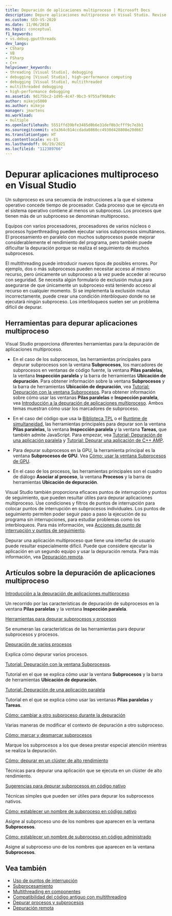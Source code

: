 ```yaml
---
title: Depuración de aplicaciones multiproceso | Microsoft Docs
description: Depure aplicaciones multiproceso en Visual Studio. Revise las herramientas y otros artículos sobre la depuración de aplicaciones multiproceso.
ms.custom: SEO-VS-2020
ms.date: 11/06/2018
ms.topic: conceptual
f1_keywords:
- vs.debug.gputthreads
dev_langs:
- CSharp
- VB
- FSharp
- C++
helpviewer_keywords:
- threading [Visual Studio], debugging
- debugging [Visual Studio], high-performance computing
- debugging [Visual Studio], multithreaded
- multithreaded debugging
- high-performance debugging
ms.assetid: 9d175bc2-1d95-4c47-9bc3-9755af968a9c
author: mikejo5000
ms.author: mikejo
manager: jmartens
ms.workload:
- multiple
ms.openlocfilehash: 5551ffd39bfe3485d0b6e31def0b3cfff9c7e3b1
ms.sourcegitcommit: e3a364c014ccdada0860cc4930d428808e20d667
ms.translationtype: HT
ms.contentlocale: es-ES
ms.lasthandoff: 06/19/2021
ms.locfileid: "112389766"
---
```

# <a name="debug-multithreaded-applications-in-visual-studio"></a>Depurar aplicaciones multiproceso en Visual Studio
Un subproceso es una secuencia de instrucciones a la que el sistema operativo concede tiempo de procesador. Cada proceso que se ejecuta en el sistema operativo contiene al menos un subproceso. Los procesos que tienen más de un subproceso se denominan multiproceso.

Equipos con varios procesadores, procesadores de varios núcleos o procesos hyperthreading pueden ejecutar varios subprocesos simultáneos. El procesamiento en paralelo con muchos subprocesos puede mejorar considerablemente el rendimiento del programa, pero también puede dificultar la depuración porque se realiza el seguimiento de muchos subprocesos.

El multithreading puede introducir nuevos tipos de posibles errores. Por ejemplo, dos o más subprocesos pueden necesitar acceso al mismo recurso, pero únicamente un subproceso a la vez puede acceder al recurso con seguridad. Se necesita algún formulario de exclusión mutua para asegurarse de que únicamente un subproceso está teniendo acceso al recurso en cualquier momento. Si se implementa la exclusión mutua incorrectamente, puede crear una condición *interbloqueo* donde no se ejecutará ningún subproceso. Los interbloqueos suelen ser un problema difícil de depurar.

## <a name="tools-for-debugging-multithreaded-apps"></a>Herramientas para depurar aplicaciones multiproceso

Visual Studio proporciona diferentes herramientas para la depuración de aplicaciones multiproceso.

- En el caso de los subprocesos, las herramientas principales para depurar subprocesos son la ventana **Subprocesos**, los marcadores de subprocesos en ventanas de código fuente, la ventana **Pilas paralelas**, la ventana **Inspección paralela** y la barra de herramientas **Ubicación de depuración**. Para obtener información sobre la ventana **Subprocesos** y la barra de herramientas **Ubicación de depuración**, vea [Tutorial: Depuración con la ventana Subprocesos](../debugger/how-to-use-the-threads-window.md). Para obtener información sobre cómo usar las ventanas **Pilas paralelas** e **Inspección paralela**, vea [Introducción a la depuración de aplicaciones multiproceso](../debugger/get-started-debugging-multithreaded-apps.md). Ambos temas muestran cómo usar los marcadores de subproceso.

- En el caso del código que usa la [Biblioteca TPL](/dotnet/standard/parallel-programming/task-parallel-library-tpl) o el [Runtime de simultaneidad](/cpp/parallel/concrt/concurrency-runtime/), las herramientas principales para depurar son la ventana **Pilas paralelas**, la ventana **Inspección paralela** y la ventana **Tareas**, que también admite JavaScript. Para empezar, vea [Tutorial: Depuración de una aplicación paralela](../debugger/walkthrough-debugging-a-parallel-application.md) y [Tutorial: Depurar una aplicación de C++ AMP](/cpp/parallel/amp/walkthrough-debugging-a-cpp-amp-application).

- Para depurar subprocesos en la GPU, la herramienta principal es la ventana **Subprocesos de GPU**. Vea [Cómo: usar la ventana Subprocesos de GPU](../debugger/how-to-use-the-gpu-threads-window.md).

- En el caso de los procesos, las herramientas principales son el cuadro de diálogo **Asociar al proceso**, la ventana **Procesos** y la barra de herramientas **Ubicación de depuración**.

Visual Studio también proporciona eficaces puntos de interrupción y puntos de seguimiento, que pueden resultar útiles para depurar aplicaciones multiproceso. Use condiciones y filtros de puntos de interrupción para colocar puntos de interrupción en subprocesos individuales. Los puntos de seguimiento permiten poder seguir paso a paso la ejecución de su programa sin interrupciones, para estudiar problemas como los interbloqueos. Para más información, vea [Acciones de punto de interrupción y puntos de seguimiento](../debugger/using-breakpoints.md#BKMK_Print_to_the_Output_window_with_tracepoints).

Depurar una aplicación multiproceso que tiene una interfaz de usuario puede resultar especialmente difícil. Puede que considere ejecutar la aplicación en un segundo equipo y usar la depuración remota. Para más información, vea [Depuración remota](../debugger/remote-debugging.md).

## <a name="articles-about-debugging-multithreaded-apps"></a>Artículos sobre la depuración de aplicaciones multiproceso

 [Introducción a la depuración de aplicaciones multiproceso](../debugger/get-started-debugging-multithreaded-apps.md)

Un recorrido por las características de depuración de subprocesos en la ventana **Pilas paralelas** y la ventana **Inspección paralela**.

 [Herramientas para depurar subprocesos y procesos](../debugger/debug-threads-and-processes.md)

Se enumeran las características de las herramientas para depurar subprocesos y procesos.

 [Depuración de varios procesos](../debugger/debug-multiple-processes.md)

Explica cómo depurar varios procesos.

 [Tutorial: Depuración con la ventana Subprocesos](../debugger/how-to-use-the-threads-window.md).

Tutorial en el que se explica cómo usar la ventana **Subprocesos** y la barra de herramientas **Ubicación de depuración**.

 [Tutorial: Depuración de una aplicación paralela](../debugger/walkthrough-debugging-a-parallel-application.md)

Tutorial en el que se explica cómo usar las ventanas **Pilas paralelas** y **Tareas**.

 [Cómo: cambiar a otro subproceso durante la depuración](../debugger/how-to-switch-to-another-thread-while-debugging.md)

Varias maneras de modificar el contexto de depuración a otro subproceso.

 [Cómo: marcar y desmarcar subprocesos](../debugger/how-to-flag-and-unflag-threads.md)

Marque los subprocesos a los que desea prestar especial atención mientras se realiza la depuración.

 [Cómo: depurar en un clúster de alto rendimiento](../debugger/how-to-debug-on-a-high-performance-cluster.md)

Técnicas para depurar una aplicación que se ejecuta en un clúster de alto rendimiento.

 [Sugerencias para depurar subprocesos en código nativo](../debugger/tips-for-debugging-threads-in-native-code.md)

Técnicas simples que pueden ser útiles para depurar los subprocesos nativos.

 [Cómo: establecer un nombre de subproceso en código nativo](../debugger/how-to-set-a-thread-name-in-native-code.md)

Asigne al subproceso uno de los nombres que aparecen en la ventana **Subprocesos**.

 [Cómo: establecer un nombre de subproceso en código administrado](../debugger/how-to-set-a-thread-name-in-managed-code.md)

Asigne al subproceso uno de los nombres que aparecen en la ventana **Subprocesos**.

## <a name="see-also"></a>Vea también

- [Uso de puntos de interrupción](../debugger/using-breakpoints.md)
- [Subprocesamiento](/dotnet/standard/threading/index)
- [Multithreading en componentes](/previous-versions/3es4b6yy(v=vs.140))
- [Compatibilidad del código antiguo con multithreading](/cpp/parallel/multithreading-support-for-older-code-visual-cpp)
- [Depurar procesos y subprocesos](../debugger/debug-threads-and-processes.md)
- [Depuración remota](../debugger/remote-debugging.md)